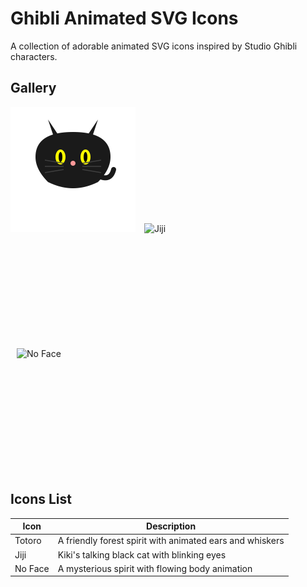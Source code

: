 # Ghibli Animated SVG Icons
A collection of adorable animated SVG icons inspired by Studio Ghibli characters.

## Gallery
<p>
  <img src="./svg/jiji-cat-icon.svg" width="200" height="200" alt="Animated Jiji Cat">
  <img src="./svg/jiji.svg" width="200" height="200" alt="Jiji" style="display:inline-block; margin: 0 10px">
  <img src="./svg/no-face.svg" width="200" height="200" alt="No Face" style="display:inline-block; margin: 0 10px">
</p>

## Icons List
| Icon | Description |
|------|-------------|
| Totoro | A friendly forest spirit with animated ears and whiskers |
| Jiji | Kiki's talking black cat with blinking eyes |
| No Face | A mysterious spirit with flowing body animation |

